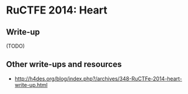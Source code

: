 # RuCTFE 2014: Heart

## Write-up

(TODO)

## Other write-ups and resources

* <http://h4des.org/blog/index.php?/archives/348-RuCTFe-2014-heart-write-up.html>

